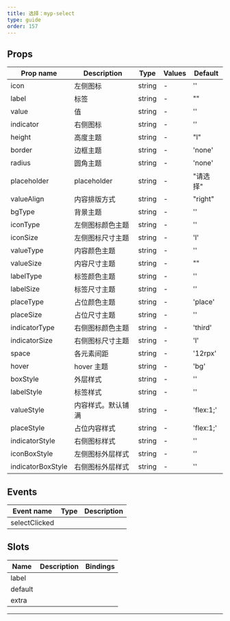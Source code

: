 ```yaml
---
title: 选择：myp-select
type: guide
order: 157
---
```


## Props

| Prop name         | Description        | Type   | Values | Default   |
| ----------------- | ------------------ | ------ | ------ | --------- |
| icon              | 左侧图标           | string | -      | ''        |
| label             | 标签               | string | -      | ""        |
| value             | 值                 | string | -      | ''        |
| indicator         | 右侧图标           | string | -      | ''        |
| height            | 高度主题           | string | -      | "l"       |
| border            | 边框主题           | string | -      | 'none'    |
| radius            | 圆角主题           | string | -      | 'none'    |
| placeholder       | placeholder        | string | -      | "请选择"  |
| valueAlign        | 内容排版方式       | string | -      | "right"   |
| bgType            | 背景主题           | string | -      | ''        |
| iconType          | 左侧图标颜色主题   | string | -      | ''        |
| iconSize          | 左侧图标尺寸主题   | string | -      | 'l'       |
| valueType         | 内容颜色主题       | string | -      | ''        |
| valueSize         | 内容尺寸主题       | string | -      | ""        |
| labelType         | 标签颜色主题       | string | -      | ''        |
| labelSize         | 标签尺寸主题       | string | -      | ''        |
| placeType         | 占位颜色主题       | string | -      | 'place'   |
| placeSize         | 占位尺寸主题       | string | -      | ''        |
| indicatorType     | 右侧图标颜色主题   | string | -      | 'third'   |
| indicatorSize     | 右侧图标尺寸主题   | string | -      | 'l'       |
| space             | 各元素间距         | string | -      | '12rpx'   |
| hover             | hover 主题         | string | -      | 'bg'      |
| boxStyle          | 外层样式           | string | -      | ''        |
| labelStyle        | 标签样式           | string | -      | ''        |
| valueStyle        | 内容样式。默认铺满 | string | -      | 'flex:1;' |
| placeStyle        | 占位内容样式       | string | -      | 'flex:1;' |
| indicatorStyle    | 右侧图标样式       | string | -      | ''        |
| iconBoxStyle      | 左侧图标外层样式   | string | -      | ''        |
| indicatorBoxStyle | 右侧图标外层样式   | string | -      | ''        |

## Events

| Event name    | Type | Description |
| ------------- | ---- | ----------- |
| selectClicked |      |

## Slots

| Name    | Description | Bindings |
| ------- | ----------- | -------- |
| label   |             |          |
| default |             |          |
| extra   |             |          |

---
